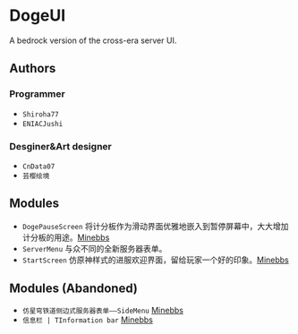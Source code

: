 # DogeUI
A bedrock version of the cross-era server UI.

## Authors
### Programmer
- `Shiroha77`
- `ENIACJushi`
### Desginer&Art designer
- `CnData07`
- `芸樱绘境`

## Modules
- `DogePauseScreen` 将计分板作为滑动界面优雅地嵌入到暂停屏幕中，大大增加计分板的用途。[Minebbs](https://www.minebbs.com/resources/dogepausescreen.6812/)  
- `ServerMenu` 与众不同的全新服务器表单。  
- `StartScreen` 仿原神样式的进服欢迎界面，留给玩家一个好的印象。[Minebbs](https://www.minebbs.com/resources/6569/)

## Modules (Abandoned)
- `仿星穹铁道侧边式服务器表单——SideMenu` [Minebbs](https://www.minebbs.com/resources/sidemenu.6735/)  
- `信息栏 | TInformation bar` [Minebbs](https://www.minebbs.com/resources/tinformation-bar.5208/) 